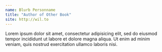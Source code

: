 ```yaml
---
name: Blurb Personname
title: "Author of Other Book"
site: http://wil.to
---
```


Lorem ipsum dolor sit amet, consectetur adipisicing elit, sed do eiusmod tempor incididunt ut labore et dolore magna aliqua. Ut enim ad minim veniam, quis nostrud exercitation ullamco laboris nisi.
